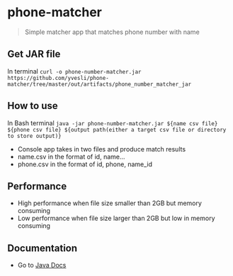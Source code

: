 # phone-matcher

> Simple matcher app that matches phone number with name

## Get JAR file
In terminal
`curl -o phone-number-matcher.jar https://github.com/yvesli/phone-matcher/tree/master/out/artifacts/phone_number_matcher_jar`

## How to use
In Bash terminal `java -jar phone-number-matcher.jar ${name csv file} ${phone csv file} ${output path(either a target csv file or directory to store output)}`
- Console app takes in two files and produce match results
- name.csv in the format of id, name...
- phone.csv in the format of id, phone, name_id

## Performance
- High performance when file size smaller than 2GB but memory consuming
- Low performance when file size larger than 2GB but low in memory consuming

## Documentation
- Go to <a href="https://github.com/yvesli/phone-matcher/blob/master/docs/index.html">Java Docs</a>
